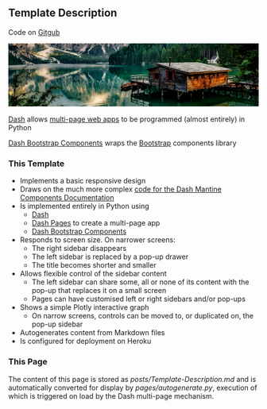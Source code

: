 ## Template Description

Code on [Gitgub](https://github.com/dh3968mlq/dash-bootstrap-starter-kit)

![Example image](/static/pexels-pixabay-147411_cropped.png)   

[Dash](https://dash.plotly.com/) allows [multi-page web apps](https://dash.plotly.com/)
to be programmed (almost entirely) in Python

[Dash Bootstrap Components](https://dash-bootstrap-components.opensource.faculty.ai/)
wraps the [Bootstrap](https://getbootstrap.com/docs/3.4/components/) components library

### This Template

* Implements a basic responsive design
* Draws on the much more complex [code for the Dash Mantine Components Documentation](https://github.com/snehilvj/dmc-docs)
* Is implemented entirely in Python using
    * [Dash](https://dash.plotly.com/urls)
    * [Dash Pages](https://dash.plotly.com/urls) to create a multi-page app
    * [Dash Bootstrap Components](https://dash-bootstrap-components.opensource.faculty.ai/)
* Responds to screen size. On narrower screens:
    * The right sidebar disappears
    * The left sidebar is replaced by a pop-up drawer
    * The title becomes shorter and smaller
* Allows flexible control of the sidebar content
    * The left sidebar can share some, all or none of its content with the pop-up that replaces it on a small screen
    * Pages can have customised left or right sidebars and/or pop-ups
* Shows a simple Plotly interactive graph
    * On narrow screens, controls can be moved to, or duplicated on, the pop-up sidebar 
* Autogenerates content from Markdown files
* Is configured for deployment on Heroku

### This Page

The content of this page is stored as *posts/Template-Description.md* and is automatically 
converted for display by *pages/autogenerate.py*, execution of which is 
triggered on load by the Dash multi-page mechanism.



